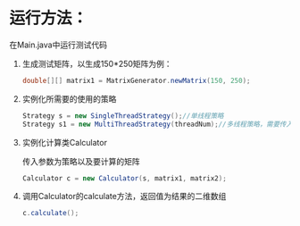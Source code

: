 # 运行方法：

在Main.java中运行测试代码

1. 生成测试矩阵，以生成150*250矩阵为例：

   ```java
   double[][] matrix1 = MatrixGenerator.newMatrix(150, 250);
   ```

2. 实例化所需要的使用的策略

   ```java
   Strategy s = new SingleThreadStrategy();//单线程策略
   Strategy s1 = new MultiThreadStrategy(threadNum);//多线程策略，需要传入所使用的线程数
   ```

3. 实例化计算类Calculator

   传入参数为策略以及要计算的矩阵

   ```java
   Calculator c = new Calculator(s, matrix1, matrix2);
   ```

4. 调用Calculator的calculate方法，返回值为结果的二维数组

   ```java
   c.calculate();
   ```

   